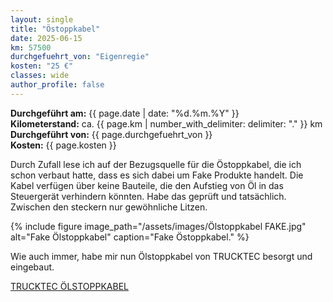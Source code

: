 ```yaml
---
layout: single
title: "Östoppkabel"
date: 2025-06-15
km: 57500
durchgefuehrt_von: "Eigenregie"
kosten: "25 €"
classes: wide
author_profile: false
---
```


**Durchgeführt am:** {{ page.date | date: "%d.%m.%Y" }}  
**Kilometerstand:** ca. {{ page.km | number_with_delimiter: delimiter: "." }} km  
**Durchgeführt von:** {{ page.durchgefuehrt_von }}  
**Kosten:** {{ page.kosten }}


Durch Zufall lese ich auf der Bezugsquelle für die Östoppkabel, die ich schon verbaut hatte, dass es sich dabei um Fake Produkte handelt.
Die Kabel verfügen über keine Bauteile, die den Aufstieg von Öl in das Steuergerät verhindern könnten. Habe das geprüft und tatsächlich. Zwischen den steckern nur gewöhnliche Litzen. 

{% include figure image_path="/assets/images/Ölstoppkabel FAKE.jpg" alt="Fake Ölstoppkabel" caption="Fake Östoppkabel." %}





Wie auch immer, habe mir nun Ölstoppkabel von TRUCKTEC besorgt und eingebaut.

[TRUCKTEC ÖLSTOPPKABEL](https://www.bandel-online.de/elektrik/sonstige-elektro-teile/oel-stop-kabel-nockenwellensensor-adapterstecker-mercedes-benz-om111-om271.html)
